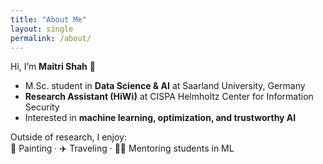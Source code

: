 ```yaml
---
title: "About Me"
layout: single
permalink: /about/
---
```


Hi, I’m **Maitri Shah** 👋  

- M.Sc. student in **Data Science & AI** at Saarland University, Germany  
- **Research Assistant (HiWi)** at CISPA Helmholtz Center for Information Security  
- Interested in **machine learning, optimization, and trustworthy AI**  

Outside of research, I enjoy:  
🎨 Painting · ✈️ Traveling · 👩‍🏫 Mentoring students in ML
